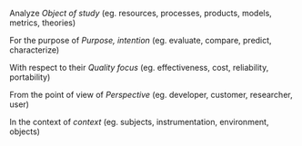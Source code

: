 Analyze *Object of study* (eg. resources, processes, products, models, metrics, theories)

For the purpose of *Purpose, intention* (eg. evaluate, compare, predict, characterize)

With respect to their *Quality focus* (eg. effectiveness, cost, reliability, portability)

From the point of view of *Perspective* (eg. developer, customer, researcher, user)

In the context of *context* (eg. subjects, instrumentation, environment, objects)